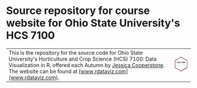 # Source repository for course website for Ohio State University's HCS 7100

|                                                                                                                                                                                                                                                                                   |                                                                                                                                                         |
|-----------------------------------------------|-------------------------|
| This is the repository for the source code for Ohio State University's Horticulture and Crop Science (HCS) 7100: Data Visualization in R, offered each Autumn by [Jessica Cooperstone](www.cooperstonelab.com). The website can be found at [www.rdataviz.com](www.rdataviz.com). | <img src="img/hex.svg" alt="an R style hex that says HCS 7100, and has the emojis for a laptop, toolbox, bar plot, and celebrating emoji" width="200"/> |
